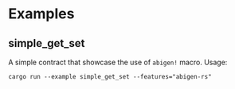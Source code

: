# Examples

## simple_get_set

A simple contract that showcase the use of `abigen!` macro.
Usage:

```
cargo run --example simple_get_set --features="abigen-rs"
```
